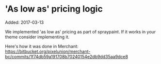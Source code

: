 # 'As low as' pricing logic

Added: 2017-03-13

We implemented 'as low as' pricing as part of spraypaint.  If it works in your theme consider
implementing it.

Here's how it was done in Merchant:
https://bitbucket.org/pixelunion/merchant-bc/commits/1f74db59a191708b70240154e2db9dd35aa9dce8